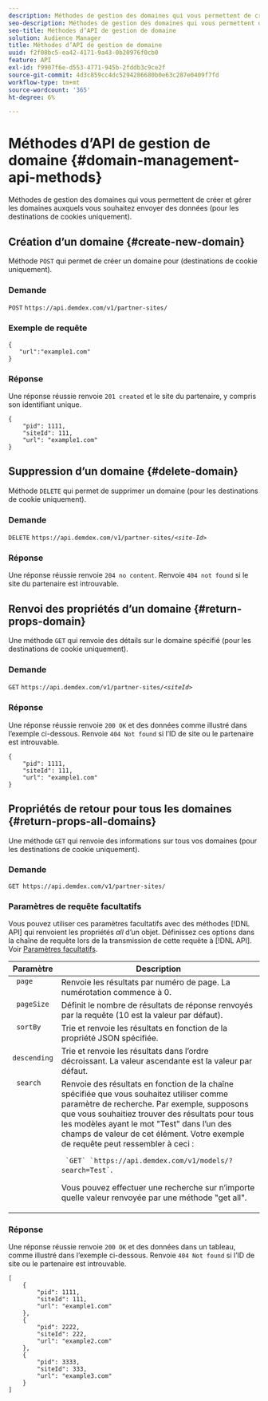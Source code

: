 ```yaml
---
description: Méthodes de gestion des domaines qui vous permettent de créer et gérer les domaines auxquels vous souhaitez envoyer des données (pour les destinations de cookies uniquement).
seo-description: Méthodes de gestion des domaines qui vous permettent de créer et gérer les domaines auxquels vous souhaitez envoyer des données (pour les destinations de cookies uniquement).
seo-title: Méthodes d’API de gestion de domaine
solution: Audience Manager
title: Méthodes d’API de gestion de domaine
uuid: f2f08bc5-ea42-4171-9a43-0b20976f0cb0
feature: API
exl-id: f9907f6e-d553-4771-945b-2fddb3c9ce2f
source-git-commit: 4d3c859cc4dc5294286680b0e63c287e0409f7fd
workflow-type: tm+mt
source-wordcount: '365'
ht-degree: 6%

---
```


# Méthodes d’API de gestion de domaine {#domain-management-api-methods}

Méthodes de gestion des domaines qui vous permettent de créer et gérer les domaines auxquels vous souhaitez envoyer des données (pour les destinations de cookies uniquement).

<!-- c_partner_site.xml -->

## Création d’un domaine {#create-new-domain}

Méthode `POST` qui permet de créer un domaine pour (destinations de cookie uniquement).

<!-- r_post_new_partner_site.xml -->

### Demande

`POST` `https://api.demdex.com/v1/partner-sites/`

### Exemple de requête

```
{
   "url":"example1.com"
}
```

### Réponse

Une réponse réussie renvoie `201 created` et le site du partenaire, y compris son identifiant unique.

```
{
    "pid": 1111,
    "siteId": 111,
    "url": "example1.com"
}
```

## Suppression d’un domaine {#delete-domain}

Méthode `DELETE` qui permet de supprimer un domaine (pour les destinations de cookie uniquement).

<!-- r_delete_partner_site.xml -->

### Demande

`DELETE` `https://api.demdex.com/v1/partner-sites/`*`<site-Id>`*

### Réponse

Une réponse réussie renvoie `204 no content`. Renvoie `404 not found` si le site du partenaire est introuvable.

## Renvoi des propriétés d’un domaine {#return-props-domain}

Une méthode `GET` qui renvoie des détails sur le domaine spécifié (pour les destinations de cookie uniquement).

<!-- r_get_partner_site.xml -->

### Demande

`GET` `https://api.demdex.com/v1/partner-sites/`*`<siteId>`*

### Réponse

Une réponse réussie renvoie `200 OK` et des données comme illustré dans l’exemple ci-dessous. Renvoie `404 Not found` si l’ID de site ou le partenaire est introuvable.

```
{
    "pid": 1111,
    "siteId": 111,
    "url": "example1.com"
}
```

## Propriétés de retour pour tous les domaines {#return-props-all-domains}

Une méthode `GET` qui renvoie des informations sur tous vos domaines (pour les destinations de cookie uniquement).

<!-- r_get_partner_sites.xml -->

### Demande

`GET https://api.demdex.com/v1/partner-sites/`

### Paramètres de requête facultatifs

Vous pouvez utiliser ces paramètres facultatifs avec des méthodes [!DNL API] qui renvoient les propriétés *all* d’un objet. Définissez ces options dans la chaîne de requête lors de la transmission de cette requête à [!DNL API]. Voir [Paramètres facultatifs](../../api/rest-api-main/aam-api-getting-started.md#optional-api-query-parameters).

<table id="table_B05A8EE22C9A4C72B84A8479E1AB7D0A"> 
 <thead> 
  <tr> 
   <th colname="col1" class="entry"> Paramètre </th> 
   <th colname="col2" class="entry"> Description </th> 
  </tr>
 </thead>
 <tbody> 
  <tr valign="top"> 
   <td colname="col1"><code> page</code> </td> 
   <td colname="col2"> Renvoie les résultats par numéro de page. La numérotation commence à 0. </td> 
  </tr> 
  <tr valign="top"> 
   <td colname="col1"><code> pageSize</code> </td> 
   <td colname="col2"> Définit le nombre de résultats de réponse renvoyés par la requête (10 est la valeur par défaut). </td>
  </tr>
  <tr valign="top"> 
   <td colname="col1"><code> sortBy</code> </td> 
   <td colname="col2"> Trie et renvoie les résultats en fonction de la propriété JSON spécifiée. </td>
  </tr>
  <tr valign="top"> 
   <td colname="col1"><code> descending</code> </td>
   <td colname="col2"> Trie et renvoie les résultats dans l’ordre décroissant. La valeur ascendante est la valeur par défaut. </td>
  </tr>
  <tr valign="top">
   <td colname="col1"><code> search</code> </td>
   <td colname="col2">Renvoie des résultats en fonction de la chaîne spécifiée que vous souhaitez utiliser comme paramètre de recherche. Par exemple, supposons que vous souhaitiez trouver des résultats pour tous les modèles ayant le mot "Test" dans l’un des champs de valeur de cet élément. Votre exemple de requête peut ressembler à ceci : <p><code> `GET` `https://api.demdex.com/v1/models/?search=Test`</code>. </p> <p>Vous pouvez effectuer une recherche sur n’importe quelle valeur renvoyée par une méthode "get all". </p> </td>
  </tr> 
 </tbody> 
</table>

### Réponse

Une réponse réussie renvoie `200 OK` et des données dans un tableau, comme illustré dans l’exemple ci-dessous. Renvoie `404 Not found` si l’ID de site ou le partenaire est introuvable.

```
[
    {
        "pid": 1111,
        "siteId": 111,
        "url": "example1.com"
    },
    {
        "pid": 2222,
        "siteId": 222,
        "url": "example2.com"
    },
    {
        "pid": 3333,
        "siteId": 333,
        "url": "example3.com"
    }
]
```
